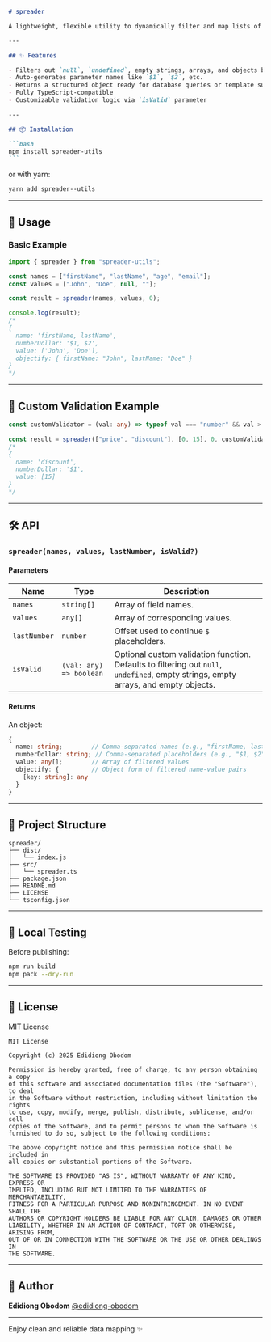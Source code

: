 ````markdown
# spreader

A lightweight, flexible utility to dynamically filter and map lists of field names and values — particularly useful when building parameterized queries, payloads, or dynamic forms.

---

## ✨ Features

- Filters out `null`, `undefined`, empty strings, arrays, and objects by default
- Auto-generates parameter names like `$1`, `$2`, etc.
- Returns a structured object ready for database queries or template substitutions
- Fully TypeScript-compatible
- Customizable validation logic via `isValid` parameter

---

## 📦 Installation

```bash
npm install spreader-utils
```
````

or with yarn:

```bash
yarn add spreader--utils
```

---

## 🚀 Usage

### Basic Example

```ts
import { spreader } from "spreader-utils";

const names = ["firstName", "lastName", "age", "email"];
const values = ["John", "Doe", null, ""];

const result = spreader(names, values, 0);

console.log(result);
/*
{
  name: 'firstName, lastName',
  numberDollar: '$1, $2',
  value: ['John', 'Doe'],
  objectify: { firstName: "John", lastName: "Doe" }
}
*/
```

---

## 🧩 Custom Validation Example

```ts
const customValidator = (val: any) => typeof val === "number" && val > 0;

const result = spreader(["price", "discount"], [0, 15], 0, customValidator);
/*
{
  name: 'discount',
  numberDollar: '$1',
  value: [15]
}
*/
```

---

## 🛠 API

### `spreader(names, values, lastNumber, isValid?)`

#### Parameters

| Name         | Type                    | Description                                                                                                                         |
| ------------ | ----------------------- | ----------------------------------------------------------------------------------------------------------------------------------- |
| `names`      | `string[]`              | Array of field names.                                                                                                               |
| `values`     | `any[]`                 | Array of corresponding values.                                                                                                      |
| `lastNumber` | `number`                | Offset used to continue `$` placeholders.                                                                                           |
| `isValid`    | `(val: any) => boolean` | Optional custom validation function. Defaults to filtering out `null`, `undefined`, empty strings, empty arrays, and empty objects. |

#### Returns

An object:

```ts
{
  name: string;        // Comma-separated names (e.g., "firstName, lastName")
  numberDollar: string; // Comma-separated placeholders (e.g., "$1, $2")
  value: any[];        // Array of filtered values
  objectify: {         // Object form of filtered name-value pairs
    [key: string]: any
  }
}
```

---

## 📁 Project Structure

```
spreader/
├── dist/
│   └── index.js
├── src/
│   └── spreader.ts
├── package.json
├── README.md
├── LICENSE
└── tsconfig.json
```

---

## 🧪 Local Testing

Before publishing:

```bash
npm run build
npm pack --dry-run
```

---

## 📜 License

MIT License

```
MIT License

Copyright (c) 2025 Edidiong Obodom

Permission is hereby granted, free of charge, to any person obtaining a copy
of this software and associated documentation files (the "Software"), to deal
in the Software without restriction, including without limitation the rights
to use, copy, modify, merge, publish, distribute, sublicense, and/or sell
copies of the Software, and to permit persons to whom the Software is
furnished to do so, subject to the following conditions:

The above copyright notice and this permission notice shall be included in
all copies or substantial portions of the Software.

THE SOFTWARE IS PROVIDED "AS IS", WITHOUT WARRANTY OF ANY KIND, EXPRESS OR
IMPLIED, INCLUDING BUT NOT LIMITED TO THE WARRANTIES OF MERCHANTABILITY,
FITNESS FOR A PARTICULAR PURPOSE AND NONINFRINGEMENT. IN NO EVENT SHALL THE
AUTHORS OR COPYRIGHT HOLDERS BE LIABLE FOR ANY CLAIM, DAMAGES OR OTHER
LIABILITY, WHETHER IN AN ACTION OF CONTRACT, TORT OR OTHERWISE, ARISING FROM,
OUT OF OR IN CONNECTION WITH THE SOFTWARE OR THE USE OR OTHER DEALINGS IN
THE SOFTWARE.
```

---

## 🔗 Author

**Edidiong Obodom**
[@edidiong-obodom](https://github.com/Edidiong-Obodom)

---

Enjoy clean and reliable data mapping ✨

```

```
